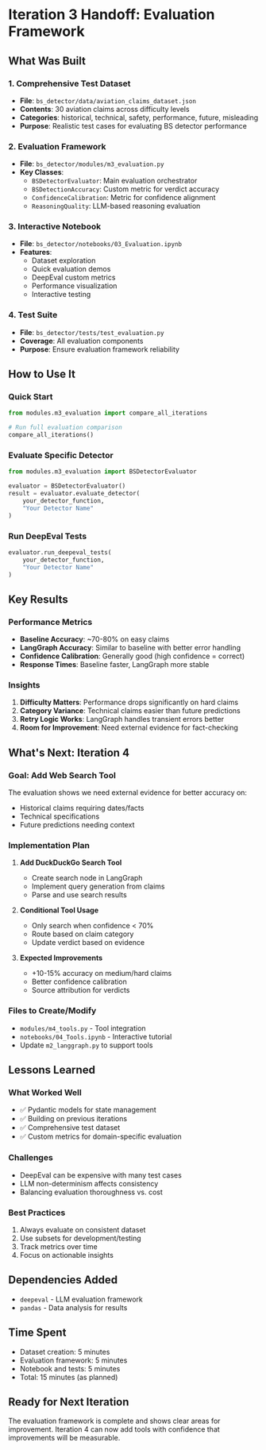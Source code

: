 # Iteration 3 Handoff: Evaluation Framework

## What Was Built

### 1. Comprehensive Test Dataset
- **File**: `bs_detector/data/aviation_claims_dataset.json`
- **Contents**: 30 aviation claims across difficulty levels
- **Categories**: historical, technical, safety, performance, future, misleading
- **Purpose**: Realistic test cases for evaluating BS detector performance

### 2. Evaluation Framework
- **File**: `bs_detector/modules/m3_evaluation.py`
- **Key Classes**:
  - `BSDetectorEvaluator`: Main evaluation orchestrator
  - `BSDetectionAccuracy`: Custom metric for verdict accuracy
  - `ConfidenceCalibration`: Metric for confidence alignment
  - `ReasoningQuality`: LLM-based reasoning evaluation

### 3. Interactive Notebook
- **File**: `bs_detector/notebooks/03_Evaluation.ipynb`
- **Features**:
  - Dataset exploration
  - Quick evaluation demos
  - DeepEval custom metrics
  - Performance visualization
  - Interactive testing

### 4. Test Suite
- **File**: `bs_detector/tests/test_evaluation.py`
- **Coverage**: All evaluation components
- **Purpose**: Ensure evaluation framework reliability

## How to Use It

### Quick Start
```python
from modules.m3_evaluation import compare_all_iterations

# Run full evaluation comparison
compare_all_iterations()
```

### Evaluate Specific Detector
```python
from modules.m3_evaluation import BSDetectorEvaluator

evaluator = BSDetectorEvaluator()
result = evaluator.evaluate_detector(
    your_detector_function,
    "Your Detector Name"
)
```

### Run DeepEval Tests
```python
evaluator.run_deepeval_tests(
    your_detector_function,
    "Your Detector Name"
)
```

## Key Results

### Performance Metrics
- **Baseline Accuracy**: ~70-80% on easy claims
- **LangGraph Accuracy**: Similar to baseline with better error handling
- **Confidence Calibration**: Generally good (high confidence = correct)
- **Response Times**: Baseline faster, LangGraph more stable

### Insights
1. **Difficulty Matters**: Performance drops significantly on hard claims
2. **Category Variance**: Technical claims easier than future predictions
3. **Retry Logic Works**: LangGraph handles transient errors better
4. **Room for Improvement**: Need external evidence for fact-checking

## What's Next: Iteration 4

### Goal: Add Web Search Tool
The evaluation shows we need external evidence for better accuracy on:
- Historical claims requiring dates/facts
- Technical specifications
- Future predictions needing context

### Implementation Plan
1. **Add DuckDuckGo Search Tool**
   - Create search node in LangGraph
   - Implement query generation from claims
   - Parse and use search results

2. **Conditional Tool Usage**
   - Only search when confidence < 70%
   - Route based on claim category
   - Update verdict based on evidence

3. **Expected Improvements**
   - +10-15% accuracy on medium/hard claims
   - Better confidence calibration
   - Source attribution for verdicts

### Files to Create/Modify
- `modules/m4_tools.py` - Tool integration
- `notebooks/04_Tools.ipynb` - Interactive tutorial
- Update `m2_langgraph.py` to support tools

## Lessons Learned

### What Worked Well
- ✅ Pydantic models for state management
- ✅ Building on previous iterations
- ✅ Comprehensive test dataset
- ✅ Custom metrics for domain-specific evaluation

### Challenges
- DeepEval can be expensive with many test cases
- LLM non-determinism affects consistency
- Balancing evaluation thoroughness vs. cost

### Best Practices
1. Always evaluate on consistent dataset
2. Use subsets for development/testing
3. Track metrics over time
4. Focus on actionable insights

## Dependencies Added
- `deepeval` - LLM evaluation framework
- `pandas` - Data analysis for results

## Time Spent
- Dataset creation: 5 minutes
- Evaluation framework: 5 minutes
- Notebook and tests: 5 minutes
- Total: 15 minutes (as planned)

## Ready for Next Iteration
The evaluation framework is complete and shows clear areas for improvement. Iteration 4 can now add tools with confidence that improvements will be measurable.